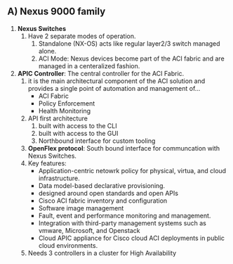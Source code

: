 ## A) Nexus 9000 family

1. **Nexus Switches**
   1. Have 2 separate modes of operation.
      1. Standalone (NX-OS) acts like regular layer2/3 switch managed alone.
      2. ACI Mode: Nexus devices become part of the ACI fabric and are managed in a centeralized fashion.
2. **APIC Controller**: The central controller for the ACI Fabric.
   1.  it is the main architectural component of the ACI solution and provides a single point of automation and management of...
       - ACI Fabric
       - Policy Enforcement
       - Health Monitoring
    2. API first architecture 
       1. built with access to the CLI
       2. built with access to the GUI
       3. Northbound interface for custom tooling
    3. **OpenFlex protocol**: South bound interface for communcation with Nexus Switches.
    4. Key features:
        - Application-centric netowrk policy for physical, virtua, and cloud infrastructure.
        - Data model-based declarative provisioning.
        - designed around open standards and open APIs
        - Cisco ACI fabric inventory and configuration
        - Software image management
        - Fault, event and performance monitoring and management.
        - Integration with third-party management systems such as vmware, Microsoft, and Openstack
        - Cloud APIC appliance for Cisco cloud ACI deployments in public cloud environments. 
    5. Needs 3 controllers in a cluster for High Availability